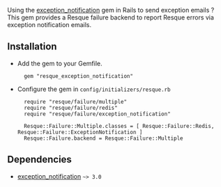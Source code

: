 Using the [exception_notification](https://github.com/smartinez87/exception_notification) gem in Rails to send exception emails ? This gem provides a Resque failure backend to report Resque errors via exception notification emails.


## Installation

* Add the gem to your Gemfile.

        gem "resque_exception_notification"


* Configure the gem in `config/initializers/resque.rb`

        require "resque/failure/multiple"
        require "resque/failure/redis"
        require "resque/failure/exception_notification"

        Resque::Failure::Multiple.classes = [ Resque::Failure::Redis, Resque::Failure::ExceptionNotification ]
        Resque::Failure.backend = Resque::Failure::Multiple

## Dependencies

* [exception_notification](https://github.com/smartinez87/exception_notification) `~> 3.0`
